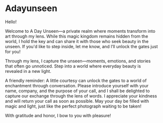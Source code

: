 # Adayunseen 
Hello!

Welcome to A Day Unseen—a private realm where moments transform into art through my lens. While this magic kingdom remains hidden from the world, I hold the key and can share it with those who seek beauty in the unseen. If you'd like to step inside, let me know, and I’ll unlock the gates just for you!

Through my lens, I capture the unseen—moments, emotions, and stories that often go unnoticed. Step into a world where everyday beauty is revealed in a new light.

A friendly reminder: A little courtesy can unlock the gates to a world of enchantment through conversation. Please introduce yourself with your name, company, and the purpose of your call, and I shall be delighted to capture our exchange through the lens of words. I appreciate your kindness and will return your call as soon as possible. May your day be filled with magic and light, just like the perfect photograph waiting to be taken!


With gratitude and honor, I bow to you with pleasure!

